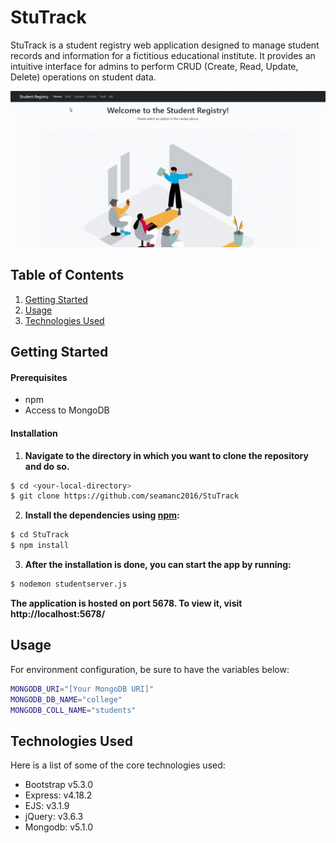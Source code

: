 # StuTrack

StuTrack is a student registry web application designed to manage student records and information for a fictitious educational institute. It provides an intuitive interface for admins to perform CRUD (Create, Read, Update, Delete) operations on student data.

![mongo-compass](/images/stutrack-usage.gif)

## Table of Contents
1. [Getting Started](#getting-started)
2. [Usage](#usage)
3. [Technologies Used](#technologies-used)

## Getting Started

#### Prerequisites
- npm
- Access to MongoDB

#### Installation
1. **Navigate to the directory in which you want to clone the repository and do so.**

```sh
$ cd <your-local-directory>
$ git clone https://github.com/seamanc2016/StuTrack
```

2. **Install the dependencies using [npm](https://www.npmjs.com/):**

```sh
$ cd StuTrack
$ npm install
```
3. **After the installation is done, you can start the app by running:**

```sh
$ nodemon studentserver.js
```

**The application is hosted on port 5678. To view it, visit http://localhost:5678/**


## Usage

For environment configuration, be sure to have the variables below:

```sh
MONGODB_URI="[Your MongoDB URI]"
MONGODB_DB_NAME="college"
MONGODB_COLL_NAME="students"
```

## Technologies Used
Here is a list of some of the core technologies used:
- Bootstrap v5.3.0
- Express: v4.18.2
- EJS: v3.1.9
- jQuery: v3.6.3
- Mongodb: v5.1.0



